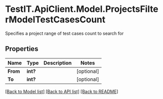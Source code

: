 # TestIT.ApiClient.Model.ProjectsFilterModelTestCasesCount
Specifies a project range of test cases count to search for

## Properties

Name | Type | Description | Notes
------------ | ------------- | ------------- | -------------
**From** | **int?** |  | [optional] 
**To** | **int?** |  | [optional] 

[[Back to Model list]](../README.md#documentation-for-models) [[Back to API list]](../README.md#documentation-for-api-endpoints) [[Back to README]](../README.md)

